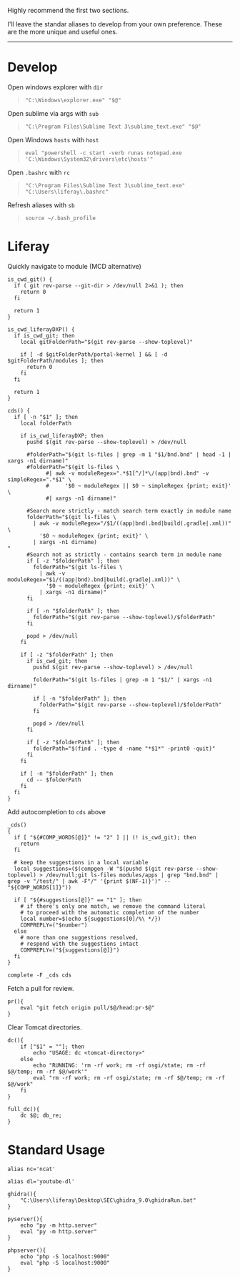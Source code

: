 Highly recommend the first two sections.

I'll leave the standar aliases to develop from your own preference.  These are the more unique and useful ones.


----
# Develop

Open windows explorer with `dir`
> `"C:\Windows\explorer.exe" "$@"`

Open sublime via args with `sub`
> `"C:\Program Files\Sublime Text 3\sublime_text.exe" "$@"`

Open Windows `hosts` with `host`
> `eval "powershell -c start -verb runas notepad.exe 'C:\Windows\System32\drivers\etc\hosts'"`

Open `.bashrc` with `rc`
> `"C:\Program Files\Sublime Text 3\sublime_text.exe" "C:\Users\liferay\.bashrc"`

Refresh aliases with `sb`
> `source ~/.bash_profile`


# Liferay
Quickly navigate to module (MCD alternative)
```
is_cwd_git() {
  if ( git rev-parse --git-dir > /dev/null 2>&1 ); then
    return 0
  fi

  return 1
}

is_cwd_liferayDXP() {
  if is_cwd_git; then
    local gitFolderPath="$(git rev-parse --show-toplevel)"

    if [ -d $gitFolderPath/portal-kernel ] && [ -d $gitFolderPath/modules ]; then
      return 0
    fi
  fi

  return 1
}

cds() {
  if [ -n "$1" ]; then
    local folderPath

    if is_cwd_liferayDXP; then
      pushd $(git rev-parse --show-toplevel) > /dev/null

      #folderPath="$(git ls-files | grep -m 1 "$1/bnd.bnd" | head -1 | xargs -n1 dirname)"
      #folderPath="$(git ls-files \
            #| awk -v moduleRegex=".*$1[^/]*\/(app|bnd).bnd" -v simpleRegex=".*$1" \
            #     '$0 ~ moduleRegex || $0 ~ simpleRegex {print; exit}' \
            #| xargs -n1 dirname)"

      #Search more strictly - match search term exactly in module name
      folderPath="$(git ls-files \
        | awk -v moduleRegex="/$1/((app|bnd).bnd|build(.gradle|.xml))" \
          '$0 ~ moduleRegex {print; exit}' \
        | xargs -n1 dirname)
"
      #Search not as strictly - contains search term in module name
      if [ -z "$folderPath" ]; then
        folderPath="$(git ls-files \
          | awk -v moduleRegex="$1/((app|bnd).bnd|build(.gradle|.xml))" \
            '$0 ~ moduleRegex {print; exit}' \
          | xargs -n1 dirname)"
      fi

      if [ -n "$folderPath" ]; then
        folderPath="$(git rev-parse --show-toplevel)/$folderPath"
      fi

      popd > /dev/null
    fi

    if [ -z "$folderPath" ]; then
      if is_cwd_git; then
        pushd $(git rev-parse --show-toplevel) > /dev/null

        folderPath="$(git ls-files | grep -m 1 "$1/" | xargs -n1 dirname)"

        if [ -n "$folderPath" ]; then
          folderPath="$(git rev-parse --show-toplevel)/$folderPath"
        fi

        popd > /dev/null
      fi

      if [ -z "$folderPath" ]; then
        folderPath="$(find . -type d -name "*$1*" -print0 -quit)"
      fi
    fi

    if [ -n "$folderPath" ]; then
      cd -- $folderPath
    fi
  fi
}
```

Add autocompletion to `cds` above
```
_cds()
{
  if [ "${#COMP_WORDS[@]}" != "2" ] || (! is_cwd_git); then
    return
  fi
  
  # keep the suggestions in a local variable
  local suggestions=($(compgen -W "$(pushd $(git rev-parse --show-toplevel) > /dev/null;git ls-files modules/apps | grep "bnd.bnd" | grep -v "/test/" | awk -F"/" '{print $(NF-1)}')" -- "${COMP_WORDS[1]}"))

  if [ "${#suggestions[@]}" == "1" ]; then
    # if there's only one match, we remove the command literal
    # to proceed with the automatic completion of the number
    local number=$(echo ${suggestions[0]/%\ */})
    COMPREPLY=("$number")
  else
    # more than one suggestions resolved,
    # respond with the suggestions intact
    COMPREPLY=("${suggestions[@]}")
  fi
}

complete -F _cds cds
```

Fetch a pull for review.
```
pr(){
	eval "git fetch origin pull/$@/head:pr-$@"
}
```

Clear Tomcat directories.
```
dc(){
	if ["$1" = ""]; then
		echo "USAGE: dc <tomcat-directory>"
	else
		echo "RUNNING: 'rm -rf work; rm -rf osgi/state; rm -rf $@/temp; rm -rf $@/work'"
		eval "rm -rf work; rm -rf osgi/state; rm -rf $@/temp; rm -rf $@/work"
	fi
}

full_dc(){
	dc $@; db_re;
}
```


# Standard Usage
```
alias nc='ncat'

alias dl='youtube-dl'

ghidra(){
	"C:\Users\liferay\Desktop\SEC\ghidra_9.0\ghidraRun.bat"
}

pyserver(){
	echo "py -m http.server"
	eval "py -m http.server"
}

phpserver(){
	echo "php -S localhost:9000"
	eval "php -S localhost:9000"
}
```